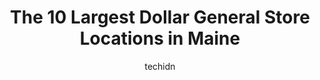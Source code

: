 ---
layout: ampstory
image: https://i0.wp.com/www.depkes.org/wp-content/uploads/2023/06/dollar-general-0-in-maine-1685968865.jpeg?resize=640,853
author: techidn
featured: false
description: Discover the impressive array of Dollar General options in Maine, where you can find 10 of the largest Dollar General establishments in the area. From renowned classics to hidden gems, Maine
title: The 10 Largest Dollar General Store Locations in Maine
cover:
   title: The 10 Largest Dollar General Store Locations in Maine
   subtitle: Rickpate
   background: https://www.depkes.org/wp-content/uploads/2023/06/dollar-general-0-in-maine-1685968865.jpeg

pages: 
 - layout: thirds
   top: <h1>#1 Dollar General</h1>
   bottom: "<p>The store itself is ok, but they have a horrible time keeping employees and most of the ones they currently have are not the best. The lady we had made an error.  I disco</p>"
   background: https://www.depkes.org/wp-content/uploads/2023/06/dollar-general-1-in-maine-1685968865.jpeg
   backgroundblur: true
 - layout: thirds
   top: <h1>#2 Dollar General</h1>
   bottom: "<p>7 Pullen Dr, Oakland, ME 04963, United States</p>"
   background: https://www.depkes.org/wp-content/uploads/2023/06/dollar-general-2-in-maine-1685968866.jpeg
   cta:
      link: https://www.depkes.org/blog/the-10-largest-dollar-general-store-locations-in-maine/
      text: The 10 Largest Dollar General Store Locations in Maine
 - layout: thirds
   top: <h1>#3 Dollar General</h1>
   bottom: "<p>1079 Sabattus St, Lewiston, ME 04240, United States</p>"
   background: https://www.depkes.org/wp-content/uploads/2023/06/dollar-general-3-in-maine-1685968866.jpeg
   cta:
      link: https://www.depkes.org/blog/the-10-largest-dollar-general-store-locations-in-maine/
      text: The 10 Largest Dollar General Store Locations in Maine
 - layout: thirds
   top: <h1>#4 Dollar General</h1>
   bottom: "<p>409 U.S. Rte 2 E, Wilton, ME 04294, United States</p>"
   background: https://images.unsplash.com/photo-1534312527009-56c7016453e6?ixlib=rb-4.0.3&ixid=MnwxMjA3fDB8MHxwaG90by1wYWdlfHx8fGVufDB8fHx8&auto=format&fit=crop&w=640&h=853&q=80
   cta:
      link: https://www.depkes.org/blog/the-10-largest-dollar-general-store-locations-in-maine/
      text: The 10 Largest Dollar General Store Locations in Maine
 - layout: thirds
   top: <h1>#5 Dollar General</h1>
   bottom: "<p>779 N Main St, Winterport, ME 04496, United States</p>"
   background: https://images.unsplash.com/photo-1618005182384-a83a8bd57fbe?ixlib=rb-4.0.3&ixid=MnwxMjA3fDB8MHxwaG90by1wYWdlfHx8fGVufDB8fHx8&auto=format&fit=crop&w=640&h=853&q=80
   cta:
      link: https://www.depkes.org/blog/the-10-largest-dollar-general-store-locations-in-maine/
      text: The 10 Largest Dollar General Store Locations in Maine
 - layout: thirds
   top: <h1>#6 Dollar General</h1>
   bottom: "<p>1022 Western Ave, Manchester, ME 04351, United States</p>"
   background: https://images.unsplash.com/photo-1522441815192-d9f04eb0615c?ixlib=rb-4.0.3&ixid=MnwxMjA3fDB8MHxwaG90by1wYWdlfHx8fGVufDB8fHx8&auto=format&fit=crop&w=640&h=853&q=80
   cta:
      link: https://www.depkes.org/blog/the-10-largest-dollar-general-store-locations-in-maine/
      text: The 10 Largest Dollar General Store Locations in Maine
 - layout: thirds
   top: <h1>#7 Dollar General</h1>
   bottom: "<p>10 Town House Rd, Union, ME 04862, United States</p>"
   background: https://images.unsplash.com/photo-1533998839656-76f5e4b2bccb?ixlib=rb-4.0.3&ixid=MnwxMjA3fDB8MHxwaG90by1wYWdlfHx8fGVufDB8fHx8&auto=format&fit=crop&w=640&h=853&q=80
   cta:
      link: https://www.depkes.org/blog/the-10-largest-dollar-general-store-locations-in-maine/
      text: The 10 Largest Dollar General Store Locations in Maine
 - layout: thirds
   middle: Continue reading...
   background: https://images.unsplash.com/photo-1615749413727-825b59a857b5?ixlib=rb-4.0.3&ixid=MnwxMjA3fDB8MHxwaG90by1wYWdlfHx8fGVufDB8fHx8&auto=format&fit=crop&w=640&h=853&q=80
   cta:
      link: https://www.depkes.org/blog/the-10-largest-dollar-general-store-locations-in-maine/
      text: The 10 Largest Dollar General Store Locations in Maine
      
---